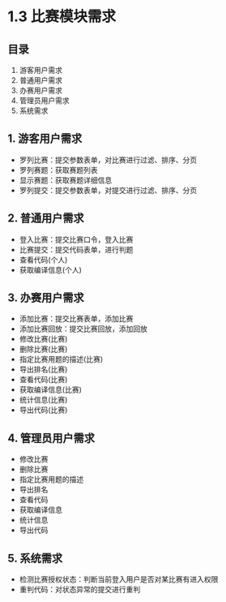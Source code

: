 # 1.3 比赛模块需求

## 目录

1. 游客用户需求
2. 普通用户需求
3. 办赛用户需求
4. 管理员用户需求
5. 系统需求



## 1. 游客用户需求

* 罗列比赛：提交参数表单，对比赛进行过滤、排序、分页
* 罗列赛题：获取赛题列表
* 显示赛题：获取赛题详细信息
* 罗列提交：提交参数表单，对提交进行过滤、排序、分页

## 2. 普通用户需求

* 登入比赛：提交比赛口令，登入比赛
* 比赛提交：提交代码表单，进行判题
* 查看代码(个人)
* 获取编译信息(个人)

## 3. 办赛用户需求

* 添加比赛：提交比赛表单，添加比赛
* 添加比赛回放：提交比赛回放，添加回放
* 修改比赛(比赛)
* 删除比赛(比赛)
* 指定比赛用题的描述(比赛)
* 导出排名(比赛)
* 查看代码(比赛)
* 获取编译信息(比赛)
* 统计信息(比赛)
* 导出代码(比赛)

## 4. 管理员用户需求

* 修改比赛
* 删除比赛
* 指定比赛用题的描述
* 导出排名
* 查看代码
* 获取编译信息
* 统计信息
* 导出代码

## 5. 系统需求

* 检测比赛授权状态：判断当前登入用户是否对某比赛有进入权限
* 重判代码：对状态异常的提交进行重判
